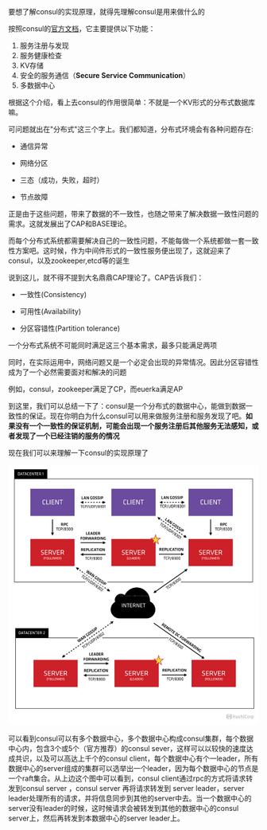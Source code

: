 

要想了解consul的实现原理，就得先理解consul是用来做什么的



按照consul的[官方文档](https://www.consul.io/intro/index.html)，它主要提供以下功能：

1. 服务注册与发现
2. 服务健康检查
3. KV存储
4. 安全的服务通信（**Secure Service Communication**）
5. 多数据中心



根据这个介绍，看上去consul的作用很简单：不就是一个KV形式的分布式数据库嘛。

可问题就出在"分布式"这三个字上。我们都知道，分布式环境会有各种问题存在:

* 通信异常

* 网络分区
* 三态（成功，失败，超时）
* 节点故障

正是由于这些问题，带来了数据的不一致性，也随之带来了解决数据一致性问题的需求。这就发展出了CAP和BASE理论。

而每个分布式系统都需要解决自己的一致性问题，不能每做一个系统都做一套一致性方案吧。这时候，作为中间件形式的一致性服务便出现了，这就迎来了consul，以及zookeeper,etcd等的诞生

说到这儿，就不得不提到大名鼎鼎CAP理论了。CAP告诉我们：

* 一致性\(Consistency\)

* 可用性\(Availability\)
* 分区容错性\(Partition tolerance\)

 一个分布式系统不可能同时满足这三个基本需求，最多只能满足两项

同时，在实际运用中，网络问题又是一个必定会出现的异常情况。因此分区容错性成为了一个必然需要面对和解决的问题

例如，consul，zookeeper满足了CP，而euerka满足AP

到这里，我们可以总结一下了：consul是一个分布式的数据中心，能做到数据一致性的保证。现在你明白为什么consul可以用来做服务注册和服务发现了吧。**如果没有一个一致性的保证机制，可能会出现一个服务注册后其他服务无法感知，或者发现了一个已经注销的服务的情况**



现在我们可以来理解一下consul的实现原理了



![](/assets/consul1.png)



可以看到consul可以有多个数据中心，多个数据中心构成consul集群，每个数据中心内，包含3个或5个（官方推荐）的consul sever，这样可以以较快的速度达成共识，以及可以高达上千个的consul client，每个数据中心有个一leader，所有数据中心的server组成的集群可以选举出一个leader，因为每个数据中心的节点是一个raft集合。从上边这个图中可以看到，consul client通过rpc的方式将请求转发到consul server ，consul server 再将请求转发到 server leader，server leader处理所有的请求，并将信息同步到其他的server中去。当一个数据中心的server没有leader的时候，这时候请求会被转发到其他的数据中心的consul server上，然后再转发到本数据中心的server leader上。



